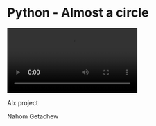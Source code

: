 # Python - Almost a circle

![Circle](https://s3.amazonaws.com/intranet-projects-files/holbertonschool-higher-level_programming+/331/giphy.mp4)


Alx project

Nahom Getachew